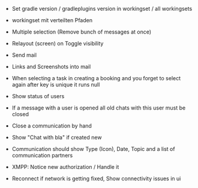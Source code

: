 - Set gradle version / gradleplugins version in workingset / all workingsets
- workingset mit verteilten Pfaden
- Multiple selection (Remove bunch of messages at once)
- Relayout (screen) on Toggle visibility
- Send mail
- Links and Screenshots into mail


- When selecting a task in creating a booking and you forget to select again after key is unique it runs null
- Show status of users 
- If a message with a user is opened all old chats with this user must be closed
- Close a communication by hand
- Show "Chat with bla" if created new
- Communication should show Type (Icon), Date, Topic and a list of communication partners
- XMPP: Notice new authorization / Handle it
- Reconnect if network is getting fixed, Show connectivity issues in ui

 

